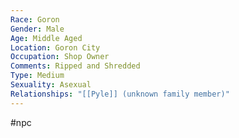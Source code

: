 ```yaml
---
Race: Goron
Gender: Male
Age: Middle Aged
Location: Goron City
Occupation: Shop Owner
Comments: Ripped and Shredded
Type: Medium
Sexuality: Asexual
Relationships: "[[Pyle]] (unknown family member)"
---
```

 #npc 

